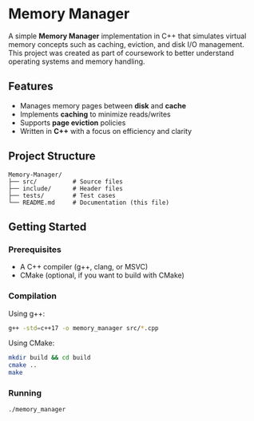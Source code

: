 
# Memory Manager

A simple **Memory Manager** implementation in C++ that simulates virtual memory concepts such as caching, eviction, and disk I/O management.  
This project was created as part of coursework to better understand operating systems and memory handling.

## Features

- Manages memory pages between **disk** and **cache**
- Implements **caching** to minimize reads/writes
- Supports **page eviction** policies
- Written in **C++** with a focus on efficiency and clarity

## Project Structure

```
Memory-Manager/
├── src/          # Source files
├── include/      # Header files
├── tests/        # Test cases
└── README.md     # Documentation (this file)
```

## Getting Started

### Prerequisites
- A C++ compiler (g++, clang, or MSVC)
- CMake (optional, if you want to build with CMake)

### Compilation

Using g++:
```bash
g++ -std=c++17 -o memory_manager src/*.cpp
```

Using CMake:
```bash
mkdir build && cd build
cmake ..
make
```

### Running
```bash
./memory_manager
```

